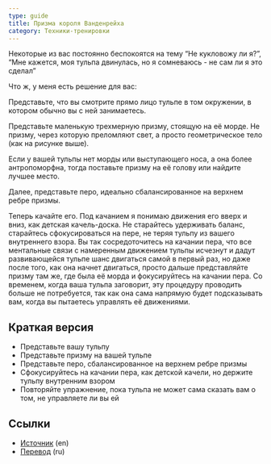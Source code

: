 ```yaml
---
type: guide
title: Призма короля Ванденрейха
category: Техники-тренировки
---
```





Некоторые из вас постоянно беспокоятся на тему “Не кукловожу ли я?”, “Мне кажется, моя тульпа двинулась, но я сомневаюсь - не сам ли я это сделал”

Что ж, у меня есть решение для вас:

Представьте, что вы смотрите прямо лицо тульпе в том окружении, в котором обычно вы с ней занимаетесь.

Представьте маленькую трехмерную призму, стоящую на её морде. Не призму, через которую преломляют свет, а просто геометрическое тело (как на рисунке выше).

Если у вашей тульпы нет морды или выступающего носа, а она более антропоморфна, тогда поставьте призму на её голову или найдите лучшее место.

Далее, представьте перо, идеально сбалансированное на верхнем ребре призмы.

Теперь качайте его. Под качанием я понимаю движения его вверх и вниз, как детская качель-доска. Не старайтесь удерживать баланс, старайтесь сфокусироваться на пере, не теряя тульпу из вашего внутреннего взора. Вы так сосредоточитесь на качании пера, что все ментальные связи с намеренным движением тульпы исчезнут и дадут развивающейся тульпе шанс двигаться самой в первый раз, но даже после того, как она начнет двигаться, просто дальше представляйте призму там же, где была её морда и фокусируйтесь на качании пера. Со временем, когда ваша тульпа заговорит, эту процедуру проводить больше не потребуется, так как она сама напрямую будет подсказывать вам, когда вы пытаетесь управлять её движениями.

## Краткая версия
  * Представьте вашу тульпу
  * Представьте призму на вашей тульпе
  * Представьте перо, сбалансированное на верхнем ребре призмы
  * Сфокусируйтесь на качании пера, как детской качели, но держите тульпу внутренним взором
  * Повторяйте упражнение, пока тульпа не может сама сказать вам о том, не управляете ли вы ей
## Ссылки
  * [Источник](http://tulpa.info/guides/king-of-the-vandenreichs-prism.html) (en)
  * [Перевод](http://tulpa-leekah.tumblr.com/post/39730832129) (ru)